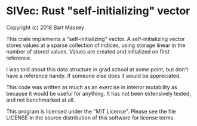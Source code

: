 # SIVec: Rust "self-initializing" vector
Copyright (c) 2018 Bart Massey

This crate implements a "self-initializing" vector.  A
self-initializing vector stores values at a sparse
collection of indices, using storage linear in the number of
stored values. Values are created and initialized on first
reference.

I was told about this data structure in grad school at some
point, but don't have a reference handy. If someone else
does it would be appreciated.

This code was written as much as an exercise in interior
mutability as because it would be useful for
anything. It has not been extensively tested, and not
benchmarked at all.

This program is licensed under the "MIT License".  Please
see the file LICENSE in the source distribution of this
software for license terms.
